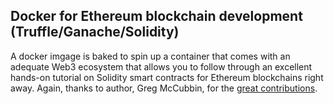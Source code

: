 ## Docker for Ethereum blockchain development (Truffle/Ganache/Solidity)

A docker imgage is baked to spin up a container that comes with an adequate Web3 ecosystem that allows you to follow through an excellent hands-on tutorial on Solidity smart contracts for Ethereum blockchains right away. Again, thanks to author, Greg McCubbin, for the [great contributions](https://www.dappuniversity.com/articles/how-to-build-a-blockchain-app).


